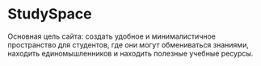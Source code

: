 # StudySpace
Основная цель сайта: создать удобное и минималистичное пространство для студентов, где они могут обмениваться знаниями, находить единомышленников и находить полезные учебные ресурсы.
